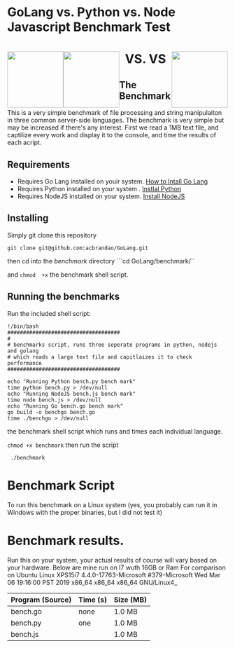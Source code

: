 # GoLang vs. Python vs. Node Javascript Benchmark Test

<h1>
 <p align="center">
<img src="https://github.com/acbrandao/Reference/blob/master/img/019-go-lang.png" width="128" style="float: left;">   
VS.
<img src="https://github.com/acbrandao/Reference/blob/master/img/005-python.png" width="128" style="float: right;">
 VS
<img src="https://github.com/acbrandao/Reference/blob/master/img/029-javascript.png" width="128" style="float: left;">
</p>
</h1>

## The Benchmark

This is a very simple benchmark of file processing and string manipulaiton in three common server-side languages. 
The benchmark is very simple but may be increased if there's any interest.  First we read a 1MB text file, and 
captilize every work and display it to the console, and time the results of each acript.

## Requirements

  * Requires Go Lang installed on youir system. [How to Intall Go Lang](https://tecadmin.net/install-go-on-ubuntu/)
  * Requires Python installed on your system . [Instlal Python](https://www.digitalocean.com/community/tutorials/how-to-install-python-3-and-set-up-a-local-programming-environment-on-ubuntu-16-04)
  * Requires NodeJS installed on your system. [Install NodeJS](https://www.digitalocean.com/community/tutorials/how-to-install-node-js-on-ubuntu-16-04)

## Installing

  Simply git clone this repository
  
 ``` git clone git@github.com:acbrandao/GoLang.git ```
 
 then cd into the _benchmark_ directory
 ```cd GoLang/benchmark/``
 
 and ```chmod  +x``` the benchmark shell script.
 
 
 ## Running the benchmarks 
 Run the included shell script:
 
 ```
 !/bin/bash
####################################
#
# benchmarks script, runs three seperate programs in python, nodejs and golang
# which reads a large text file and capitlaizes it to check performance
####################################

echo "Running Python bench.py bench mark"
time python bench.py > /dev/null
echo "Running NodeJS bench.js bench mark"
time node bench.js > /dev/null
echo "Running Go bench.go bench mark"
go build -o benchgo bench.go
time ./benchgo > /dev/null
````

 the benchmark shell script which runs and times each individual language.
 
 ``` chmod +x benchmark ```
 then run the script
 
``` ./benchmark```

# Benchmark Script

To run this benchmark on a Linux system (yes, you probably can run it in Windows with the proper binaries, but I did not test it)

# Benchmark results.

Run this on your system, your actual results of course will vary based on your hardware.   Below are mine run on I7 wuth 16GB or Ram
For comparison on Ubuntu Linux XPS15i7 4.4.0-17763-Microsoft #379-Microsoft Wed Mar 06 19:16:00 PST 2019 x86_64 x86_64 x86_64 GNU/Linux4_

| Program (Source)       | Time (s)  |  Size (MB) |
| ---------------------- | ----------| ----------|
| bench.go               | none      |  1.0 MB  |
| bench.py               | one       |  1.0 MB    |
| bench.js               |           |  1.0 MB    |

